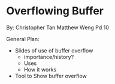 # Overflowing Buffer

 By:
 Christopher Tan 
 Matthew Weng 
 Pd 10
 
 General Plan:
 
  - Slides of use of buffer overflow
    - importance/history? 
    - Uses
    - How it works
 - Tool to Show buffer overflow
    
